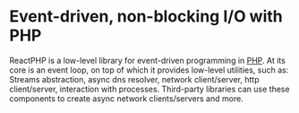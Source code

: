 # Event-driven, non-blocking I/O with PHP

ReactPHP is a low-level library for event-driven programming in
[PHP](http://php.net). At its core is an event loop, on
top of which it provides low-level utilities, such as: Streams
abstraction, async dns resolver, network client/server, http
client/server, interaction with processes. Third-party libraries can
use these components to create async network clients/servers and
more.

